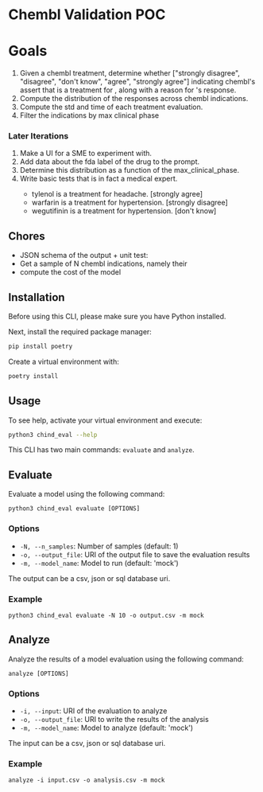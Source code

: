 # Chembl Validation POC

# Goals

1. Given a chembl treatment, determine whether <medical expert>
   ["strongly disagree", "disagree", "don't know", "agree", "strongly agree"]
   indicating chembl's assert that <drug> is a treatment for <condition>, along 
   with a reason for <medical expert>'s response.
1. Compute the distribution of the responses across chembl indications.
1. Compute the std and time of each treatment evaluation.
1. Filter the indications by max clinical phase

### Later Iterations

1. Make a UI for a SME to experiment with.
1. Add data about the fda label of the drug to the prompt.
1. Determine this distribution as a function of the max_clinical_phase.
1. Write basic tests that <medical expert> is in fact a medical expert.
    - tylenol is a treatment for headache. [strongly agree]
    - warfarin is a treatment for hypertension. [strongly disagree]
    - wegutifinin is a treatment for hypertension. [don't know]


## Chores

- JSON schema of the output + unit test:
- Get a sample of N chembl indications, namely their 
- compute the cost of the model

## Installation

Before using this CLI, please make sure you have Python installed.

Next, install the required package manager:

```bash
pip install poetry
```

Create a virtual environment with:

```bash
poetry install
```

## Usage

To see help, activate your virtual environment and execute:

```bash
python3 chind_eval --help
```


This CLI has two main commands: `evaluate` and `analyze`.

## Evaluate

Evaluate a model using the following command:

```
python3 chind_eval evaluate [OPTIONS]
```

### Options

- `-N, --n_samples`: Number of samples (default: 1)
- `-o, --output_file`: URI of the output file to save the evaluation results
- `-m, --model_name`: Model to run (default: 'mock')


The output can be a csv, json or sql database uri.

### Example

```
python3 chind_eval evaluate -N 10 -o output.csv -m mock
```

## Analyze

Analyze the results of a model evaluation using the following command:

```
analyze [OPTIONS]
```

### Options

- `-i, --input`: URI of the evaluation to analyze
- `-o, --output_file`: URI to write the results of the analysis
- `-m, --model_name`: Model to analyze (default: 'mock')

The input can be a csv, json or sql database uri.

### Example

```
analyze -i input.csv -o analysis.csv -m mock
```
